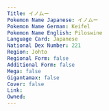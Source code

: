 ```yaml
---
﻿Title: イノムー
Pokemon Name Japanese: イノムー
Pokemon Name German: Keifel
Pokemon Name English: Piloswine
Language Card: Japanese
National Dex Number: 221
Region: Johto
Regional Form: false
Additional Form: false
Mega: false
Gigantamax: false
Cover: false
Link: 
Owned: 
---
```

